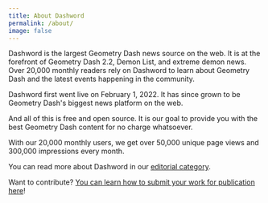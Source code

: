 ```yaml
---
title: About Dashword
permalink: /about/
image: false
---
```


Dashword is the largest Geometry Dash news source on the web. It is at the forefront of Geometry Dash 2.2, Demon List, and extreme demon news. Over 20,000 monthly readers rely on Dashword to learn about Geometry Dash and the latest events happening in the community.

Dashword first went live on February 1, 2022. It has since grown to be Geometry Dash's biggest news platform on the web.

And all of this is free and open source. It is our goal to provide you with the best Geometry Dash content for no charge whatsoever.

With our 20,000 monthly users, we get over 50,000 unique page views and 300,000 impressions every month.

You can read more about Dashword in our [editorial category](/categories/editorial/).

Want to contribute? [You can learn how to submit your work for publication here](/contribute/)!